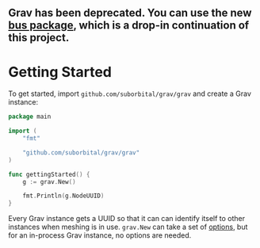 ## Grav has been deprecated. You can use the new [bus package](https://github.com/suborbital/e2core/tree/main/bus), which is a drop-in continuation of this project. 

# Getting Started

To get started, import `github.com/suborbital/grav/grav` and create a Grav instance:

```go
package main

import (
	"fmt"

	"github.com/suborbital/grav/grav"
)

func gettingStarted() {
	g := grav.New()

	fmt.Println(g.NodeUUID)
}
```

Every Grav instance gets a UUID so that it can can identify itself to other instances when meshing is in use. `grav.New` can take a set of [options](https://github.com/suborbital/grav/docs/usage/grav-instance-options.md), but for an in-process Grav instance, no options are needed.

